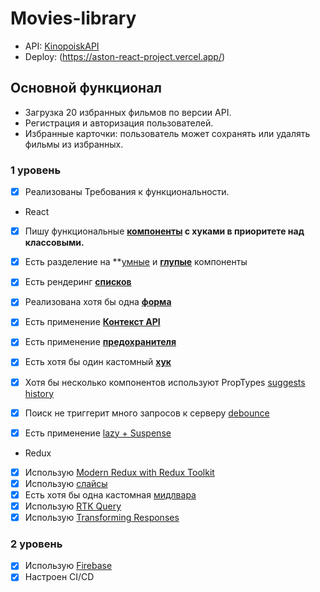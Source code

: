 # Movies-library
- API: [KinopoiskAPI](https://kinopoiskapiunofficial.tech)
- Deploy: (https://aston-react-project.vercel.app/)

## Основной функционал

- Загрузка 20 избранных фильмов по версии API.
- Регистрация и авторизация пользователей.
- Избранные карточки: пользователь может сохранять или удалять фильмы из избранных.


### 1 уровень 

- [x] Реализованы Требования к функциональности.

- React

- [x] Пишу функциональные **[компоненты](src/components) c хуками в приоритете над классовыми.** 
- [x] Есть разделение на **[умные](src/components/Header/components/SearchBar/search-bar.jsx) и **[глупые](src/components/Input/input.jsx)** компоненты 
- [x] Есть рендеринг **[списков](src/pages/main/components/film-cards/film-cards.jsx)**
- [x] Реализована хотя бы одна **[форма](src/components/UserForm/user-form.jsx)**
- [x] Есть применение **[Контекст API](src/providers/theme-context.jsx)**
- [x] Есть применение **[предохранителя](src/features/error-boundary.jsx)**
- [x] Есть хотя бы один кастомный **[хук](src/hooks)**
- [x] Хотя бы несколько компонентов используют PropTypes [suggests](src/components/Header/components/SearchBar/components/suggests.jsx) [history](src/pages/history/components/history-item.jsx)
- [x] Поиск не триггерит много запросов к серверу [debounce](src/hooks/use-debounce.js) 
- [x] Есть применение [lazy + Suspense](src/routes/CustomRouter.jsx)


- Redux

- [x] Использую [Modern Redux with Redux Toolkit](src/redux/store.js)
- [x] Использую [слайсы](src/redux/slices)
- [x] Есть хотя бы одна кастомная [мидлвара](src/redux/middlewares/is-auth-midleware.js)
- [x] Использую [RTK Query](src/redux/filmsApi.js)
- [x] Использую [Transforming Responses](src/redux/filmsApi.js)

### 2 уровень 

- [x] Использую [Firebase](src/db/db.js)
- [x] Настроен CI/CD